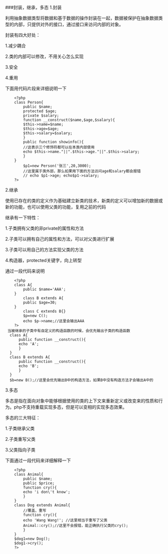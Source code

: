###封装，继承，多态
1.封装

利用抽象数据类型将数据和基于数据的操作封装在一起，数据被保护在抽象数据类型的内部，只提供对外的接口，通过接口来访问内部的对象。

封装有四大好处：

1.减少耦合

2.类的内部可以修改，不用关心怎么实现

3.安全

4.重用

下面用代码片段来详细说明一下

```
    <?php 
    class Person{ 
        public $name; 
        protected $age; 
        private $salary; 
        function __construct($name,$age,$salary){ 
        $this->name=$name; 
        $this->age=$age; 
        $this->salary=$salary; 
        } 
        public function showinfo(){ 
        //这表示三个修饰符都可以在本类内部使用 
        echo $this->name."||".$this->age."||".$this->salary; 
        } 
    } 
        $p1=new Person('张三',20,3000); 
        //这里属于类外部，那么如果用下面的方法访问age和salary都会报错 
        // echo $p1->age; echo$p1->salary; 
    ?> 
```

2.继承

使用已存在的类的定义作为基础建立新类的技术，新类的定义可以增加新的数据或新的功能，也可以使用父类的功能，复用之前的代码

继承有一下特性：

1.子类拥有父类的非private的属性和方法

2.子类可以拥有自己的属性和方法，可以对父类进行扩展

3.子类可以用自己的方法实现父类的方法

4.构造器，protected关键字，向上转型

通过一段代码来说明

```
    <?php 
    class A{ 
        public $name='AAA'; 
    } 
        class B extends A{ 
        public $age=30; 
    } 
        class C extends B{} 
        $p=new C(); 
        echo $p->name;//这里会输出AAA 
    ?> 
 当被继承的子类中有自定义的构造函数的时候，会优先输出子类的构造函数
  class A{ 
      public function __construct(){ 
      echo 'A'; 
      } 
  } 
  class B extends A{ 
      public function __construct(){ 
      echo 'B'; 
      } 
  } 
  $b=new B();//这里会优先输出B中的构造方法，如果B中没有构造方法才会输出A中的   
```

3.多态

多态是指在面向对象中能够根据使用的类的上下文来重新定义或改变来的性质和行为。php不支持重载实现多态，但是可以变相的实现多态效果。

多态的三大特征：

1.子类继承父类

2.子类重写父类

3.父类指向子类

下面通过一段代码来详细解释一下

```
    <?php 
    class Animal{ 
        public $name; 
        public $price; 
        function cry(){ 
        echo 'i don\'t know'; 
        } 
    } 
    class Dog extends Animal{ 
        //覆盖、重写 
        function cry(){ 
        echo 'Wang Wang!'; //这里相当于重写了父类
        Animal::cry();//这里不会报错，能正确执行父类的cry(); 
        } 
    } 
    $dog1=new Dog(); 
    $dog1->cry(); 
    ?> 
```